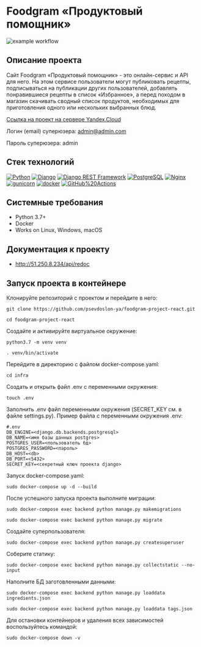 # Foodgram «Продуктовый помощник» 
![example workflow]()  

## Описание проекта
Cайт Foodgram «Продуктовый помощник» - это онлайн-сервис и API для него. На этом сервисе пользователи могут публиковать рецепты, подписываться на публикации других пользователей, добавлять понравившиеся рецепты в список «Избранное», а перед походом в магазин скачивать сводный список продуктов, необходимых для приготовления одного или нескольких выбранных блюд.

[Ссылка на проект на сервере Yandex.Cloud](http://http://51.250.8.234/)

Логин (email) суперюзера: admin@admin.com

Пароль суперюзера: admin

## Стек технологий
[![Python](https://img.shields.io/badge/-Python-464646?style=flat-square&logo=Python)](https://www.python.org/)
[![Django](https://img.shields.io/badge/-Django-464646?style=flat-square&logo=Django)](https://www.djangoproject.com/)
[![Django REST Framework](https://img.shields.io/badge/-Django%20REST%20Framework-464646?style=flat-square&logo=Django%20REST%20Framework)](https://www.django-rest-framework.org/)
[![PostgreSQL](https://img.shields.io/badge/-PostgreSQL-464646?style=flat-square&logo=PostgreSQL)](https://www.postgresql.org/)
[![Nginx](https://img.shields.io/badge/-NGINX-464646?style=flat-square&logo=NGINX)](https://nginx.org/ru/)
[![gunicorn](https://img.shields.io/badge/-gunicorn-464646?style=flat-square&logo=gunicorn)](https://gunicorn.org/)
[![docker](https://img.shields.io/badge/-Docker-464646?style=flat-square&logo=docker)](https://www.docker.com/)
[![GitHub%20Actions](https://img.shields.io/badge/-GitHub%20Actions-464646?style=flat-square&logo=GitHub%20actions)](https://github.com/features/actions)

## Системные требования
- Python 3.7+
- Docker
- Works on Linux, Windows, macOS

## Документация к проекту
- http://51.250.8.234/api/redoc

## Запуск проекта в контейнере
Клонируйте репозиторий с проектом и перейдите в него:
```
git clone https://github.com/psevdoslon-ya/foodgram-project-react.git

cd foodgram-project-react
```
Создайте и активируйте виртуальное окружение:
```
python3.7 -m venv venv

. venv/bin/activate
```
Перейдите в директорию с файлом docker-compose.yaml:
```
cd infra
```
Cоздать и открыть файл .env с переменными окружения:
```
touch .env
```
Заполнить .env файл переменными окружения (SECRET_KEY см. в файле settings.py). 
Пример файла с переменными окружения .env:
```
#.env
DB_ENGINE=<django.db.backends.postgresql>
DB_NAME=<имя базы данных postgres>
POSTGRES_USER=<пользователь бд>
POSTGRES_PASSWORD=<пароль>
DB_HOST=<db>
DB_PORT=<5432>
SECRET_KEY=<секретный ключ проекта django>
```
Запуск docker-compose.yaml:
```
sudo docker-compose up -d --build
```
После успешного запуска проекта выполните миграции:
```
sudo docker-compose exec backend python manage.py makemigrations

sudo docker-compose exec backend python manage.py migrate
```
Создайте суперпользователя:
```
sudo docker-compose exec backend python manage.py createsuperuser
```
Соберите статику:
```
sudo docker-compose exec backend python manage.py collectstatic --no-input 
```
Наполните БД заготовленными данными:
```
sudo docker-compose exec backend python manage.py loaddata ingredients.json

sudo docker-compose exec backend python manage.py loaddata tags.json
```
Для остановки контейнеров и удаления всех зависимостей воспользуйтесь командой:
```
sudo docker-compose down -v
```